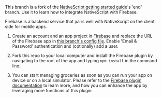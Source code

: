 This branch is a fork of the [NativeScript getting started guide](http://docs.nativescript.org/getting-started)'s 'end' branch. Use it to learn how to integrate NativeScript with Firebase.

Firebase is a backend service that pairs well with NativeScript on the client side for mobile apps.

1. Create an account and an app project in [Firebase](http://www.firebase.com) and replace the URL of the Firebase app in [this branch's config file](https://github.com/NativeScript/sample-Groceries/blob/firebase/app/shared/config.js). Enable 'Email & Password' authentication and (optionally) add a user.

2. Fork this repo to your local computer and install the Firebase plugin by navigating to the root of the app and typing `npm install` in the command line.

3. You can start managing groceries as soon as you can run your app on device or on a local simulator. Please refer to the [Firebase plugin documentation](http://plugins.telerik.com/nativescript/plugin/firebase) to learn more, and how you can enhance the app by leveraging more functions of this plugin.
